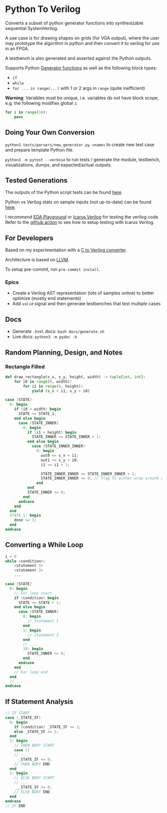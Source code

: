 # Python To Verilog

Converts a subset of python generator functions into synthesizable sequential SystemVerilog.

A use case is for drawing shapes on grids (for VGA output), where the user may prototype the algorithm in python and then convert it to verilog for use in an FPGA.

A testbench is also generated and asserted against the Python outputs.

Supports Python [Generator functions](https://wiki.python.org/moin/Generators) as well as the following block types:

- `if`
- `while`
- `for ... in range(...)` with 1 or 2 args in `range` (quite inefficient)

**Warning**: Variables must be unique, i.e. variables do not have block scope, e.g. the following modifies global `i`:

```python
for i in range(10):
    pass
```

## Doing Your Own Conversion
`python3 tests/parsers/new_generator.py <name>` to create new test case and prepare template Python file.

`python3 -m pytest --verbose` to run tests / generate the module, testbench, visualizations, dumps, and expected/actual outputs.

## Tested Generations
The outputs of the Python script tests can be found [here](https://nightly.link/WorldofKerry/Python2Verilog/workflows/python-package/main/data-generator.zip)

Python vs Verilog stats on sample inputs (not up-to-date) can be found [here](tests/frontend/data/generator/stats.md).

I recommend [EDA Playground](https://edaplayground.com/) or [Icarus Verilog](https://github.com/steveicarus/iverilog) for testing the verilog code. Refer to the [github action](.github/workflows/python-package.yml) to see how to setup testing with Icarus Verilog.

## For Developers
Based on my experimentation with a [C to Verilog converter](https://github.com/WorldofKerry/c2hdl).

Architecture is based on [LLVM](https://llvm.org/).

To setup pre-commit, run `pre-commit install`.

### Epics

- Create a Verilog AST representation (lots of samples online) to better optimize (mostly end statements)
- Add `valid` signal and then generate testbenches that test multiple cases

## Docs

- Generate `.html` docs: `bash docs/generate.sh`
- Live docs: `python3 -m pydoc -b`

## Random Planning, Design, and Notes

### Rectangle Filled

```python
def draw_rectangle(s_x, s_y, height, width) -> tuple[int, int]:
    for i0 in range(0, width):
        for i1 in range(0, height):
            yield (s_x + i1, s_y + i0)
```

```verilog
case (STATE)
  0: begin
    if (i0 < width) begin
      STATE <= STATE_1;
    end else begin
      case (STATE_INNER)
        0: begin
          if (i1 < height) begin
            STATE_INNER <= STATE_INNER + 1;
          end else begin
            case (STATE_INNER_INNER)
              0: begin
                out0 <= s_x + i1;
                out1 <= s_y + i0;
                i1 <= i1 + 1;

                STATE_INNER_INNER <= STATE_INNER_INNER + 1;
                STATE_INNER_INNER <= 0; // flag to either wrap around or remain
              end
          end
          STATE_INNER <= 0;
        end
      endcase
    end
  end
  STATE_1: begin
    done <= 1;
  end
endcase
```

## Converting a While Loop

```python
i = 0
while <condition>:
    <statement 1>
    <statement 2>
    ...
```

```verilog
case (STATE)
  0: begin
    // For loop start
    if (condition) begin
      STATE <= STATE + 1;
    end else begin
      case (STATE_INNER)
        0: begin
          // statement 1
        end
        1: begin
          // statement 2
        end
        // ...
        10: begin
          STATE_INNER <= 0;
        end
      endcase
    end
    // For loop end
  end
  // ...
endcase
```

## If Statement Analysis

```verilog
// IF START
case (_STATE_IF)
  0: begin
    if (condition) _STATE_IF <= 1;
    else _STATE_IF <= 2;
  end
  1: begin
    // THEN BODY START
    case ()
    // ...
      _STATE_IF <= 0;
    // THEN BODY END
  end
  2: begin
    // ELSE BODY START
    // ...
     __STATE_IF <= 0;
    // ELSE BODY END
  end
endcase
// IF END
```
